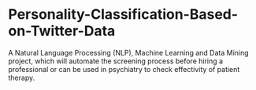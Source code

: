 # Personality-Classification-Based-on-Twitter-Data
A Natural Language Processing (NLP), Machine Learning and Data Mining project, which will automate the screening process before hiring a professional or can be used in psychiatry to check effectivity of patient therapy. 
